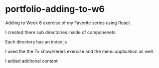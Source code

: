 # portfolio-adding-to-w6
Adding to Week 6 exercise of my Favorite series using React 

I created there sub directories inside of componenets.

Each directory has an index.js

I used the the Tv show/series exercise and the menu application as well.

I added additonal content 
